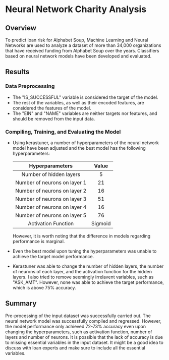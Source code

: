 # Neural Network Charity Analysis

## Overview

To predict loan risk for Alphabet Soup, Machine Learning and Neural Networks are used to analyze a dataset of more than 34,000 organizations that have received funding from Alphabet Soup over the years. Classifiers based on neural network models have been developed and evaluated.

## Results

### Data Preprocessing

- The "IS_SUCCESSFUL" variable is considered the target of the model.
- The rest of the variables, as well as their encoded features, are considered the features of the model.
- The "EIN" and "NAME" variables are neither targets nor features, and should be removed from the input data.

### Compiling, Training, and Evaluating the Model

- Using kerastuner, a number of hyperparameters of the neural network model have been adjusted and the best model has the following hyperparameters:

    |Hyperparameters|Value|
    | :---: | :---: |
    |Number of hidden layers | 5|
    |Number of neurons on layer 1| 21|
    |Number of neurons on layer 2| 16|
    |Number of neurons on layer 3| 51|
    |Number of neurons on layer 4| 16|
    |Number of neurons on layer 5| 76|
    |Activation Function| Sigmoid|

    However, it is worth noting that the difference in models regarding performance is marginal. 

- Even the best model upon tuning the hyperparameters was unable to achieve the target model performance.
- Kerastuner was able to change the number of hidden layers, the number of neurons of each layer, and the activation function for the hidden layers. I also tried to remove seemingly irrelavent variables, such as "ASK_AMT". However, none was able to achieve the target performance, which is above 75% accuracy.

## Summary

Pre-processing of the input dataset was successfully carried out. The neural network model was successfully compiled and regressed. However, the model performance only achieved 72-73% accuracy even upon changing the hyperparameters, such as activation function, number of layers and number of neurons. It is possible that the lack of accuracy is due to missing essential variables in the input dataset. It might be a good idea to discuss with loan experts and make sure to include all the essential variables.